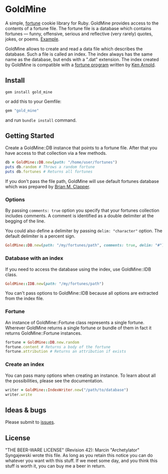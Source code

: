 # GoldMine

A simple, [fortune](http://en.wikipedia.org/wiki/Fortune_(Unix)) cookie library for Ruby.
GoldMine provides access to the contents of a fortune file. The fortune file is a database
which contains fortunes ― funny, offensive, serious and reflective (very rarely) quotes, jokes, or poems. [Example](http://github.com/Archetylator/goldmine/blob/master/fortunes/fortunes).

GoldMine allows to create and read a data file which describes the database.
Such a file is called an index. The index always has the same name as the database, but ends with a ".dat" extension. The index created by GoldMine is
compatible with a [fortune program](http://stuff.mit.edu/afs/sipb/project/freebsd/head/games/fortune/fortune/fortune.c) written by [Ken Arnold](http://en.wikipedia.org/wiki/Ken_Arnold).

Install
--------

```shell
gem install gold_mine
```
or add this to your Gemfile:

```ruby
gem "gold_mine"
```
and run `bundle install` command.

Getting Started
----------------

Create a GoldMine::DB instance that points to a fortune file. After that you have access to that collection via a few methods.

```ruby
db = GoldMine::DB.new(path: "/home/user/fortunes")
puts db.random # Throws a random fortune
puts db.fortunes # Returns all fortunes
```

If you don't pass the file path, GoldMine will use default fortunes database which was prepared by [Brian M. Clapper](https://github.com/bmc/fortunes/).

### Options

By passing `comments: true` option you specify that your fortunes collection includes comments. A comment is identified as a double delimiter at the begging of the line.

You could also define a delimiter by passing `delim: "character"` option. The default delimiter is a percent sign.

```ruby
GoldMine::DB.new(path: "/my/fortunes/path", comments: true, delim: "#")
```

### Database with an index

If you need to access the database using the index, use GoldMine::IDB class.

```ruby
GoldMine::IDB.new(path: "/my/fortunes/path")
```

You can't pass options to GoldMine::IDB because all options are extracted from the index file.

### Fortune

An instance of GoldMine::Fortune class represents a single fortune. Wherever GoldMine returns a single fortune or bundle of them in fact it returns GoldMine::Fortune instances.

```ruby
fortune = GoldMine::DB.new.random
fortune.content # Returns a body of the fortune
fortune.attribution # Returns an attribution if exists
```

### Create an index

You can pass many options when creating an instance. To learn about all the possibilities, please see the documentation.

```ruby
writer = GoldMine::IndexWriter.new("/path/to/database")
writer.write
```

Ideas & bugs
-------

Please submit to [issues](http://github.com/Archetylator/goldmine/issues).

License
-------

"THE BEER-WARE LICENSE" (Revision 42):
Marcin "Archetylator" Syngajewski wrote this file. As long as you retain this notice you
can do whatever you want with this stuff. If we meet some day, and you think
this stuff is worth it, you can buy me a beer in return.